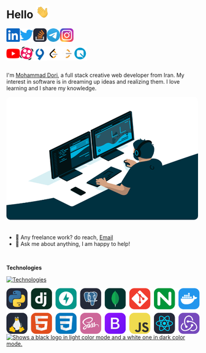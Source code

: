# Hello <img src="img/hand.gif" width="35px">

[<img align="left" alt="Dori's Linkedin" width="35px" src="img/linkedin.svg" />](https://www.linkedin.com)

[<img align="left" alt="Dori's Twitter" width="35px" src="img/twitter.svg" />](https://twitter.com)

[<img align="left" alt="Dori's Stack Overflow" width="35px" src="img/stackoverflow.svg" />](https://stackoverflow.com/)

[<img align="left" alt="Dori's Telegram" width="35px" src="img/telegram.png" />](https://t.me/DoriDev)

[<img align="left" alt="Dori's Instagram" width="35px" src="img/instagram.svg" />](https://www.instagram.com/mr.dori.dev/)<br><br>

[<img align="left" alt="Dori's Youtube" width="35px" src="img/youtube.svg" />](https://www.youtube.com/channel/UC8PIMbjxztHeiBWZRpblp2A)

[<img align="left" alt="Dori's Aparat" width="35px" src="img/aparat.png" />](https://www.aparat.com/dori.dev)

[<img align="left" alt="Dori's Virgool" width="35px" src="img/virgool.png" />](https://virgool.io/@dori-dev)

[<img align="left" alt="Dori's Leetcode" width="35px" src="img/leetcode.png" />](https://leetcode.com/#gh-light-mode-only)

[<img align="left" alt="leetcode Leetcode" width="35px" src="img/leetcode2.png" />](https://leetcode.com/#gh-dark-mode-only)

[<img align="left" alt="leetcode Quera" width="35px" src="img/quera.png" />](https://quera.org/)

<br />
<br />
<br />

I'm [Mohammad Dori](https://github.com/dori-dev), a full stack creative web developer from Iran. My interest in software is in dreaming up ideas and realizing them. I love learning and I share my knowledge.

<img alt="GIF" src="img/code.gif" width="500" height="320" style="margin-bottom: 20px;border-radius: 10px;" />

- 💼 Any freelance work? do reach, [Email](mailto:mr.dori.dev@gmail.com)
- 💬 Ask me about anything, I am happy to help!

<br />

**Technologies**

[![Technologies](https://skillicons.dev/icons?i=py,django,fastapi,postgresql,mongodb,git,nginx,docker,linux,html,css,sass,bootstrap,js,react,redux&perline=8&theme=light)](https://github.com/dori-dev)

[<img align="left" alt="Dori Instagram" src="img/skills.svg" />](https://github.com/dori-dev)

<br>
<br>
<br>
<br>

<a href="https://github.com/dori-dev">
    <picture>
        <source media="(prefers-color-scheme: dark)" srcset="https://github-readme-stats.vercel.app/api?username=dori-dev&hide=prs&show_icons=true&theme=react&hide_border=true&bg_color=ffffff00">
        <source media="(prefers-color-scheme: light)" srcset="https://github-readme-stats.vercel.app/api?username=dori-dev&hide=prs&show_icons=true&theme=vue&hide_border=true&bg_color=ffffff00">
        <img alt="Shows a black logo in light color mode and a white one in dark color mode." src="https://github-readme-stats.vercel.app/api?username=dori-dev&hide=prs&show_icons=true&theme=react&hide_border=true">
    </picture>
</a>

